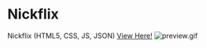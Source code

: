 # Nickflix
Nickflix (HTML5, CSS, JS, JSON)
[View Here!](https://neekyo.github.io/Nickflix/ "View here")
![preview.gif](https://github.com/neekyo/Nickflix/blob/master/images/preview.gif)

